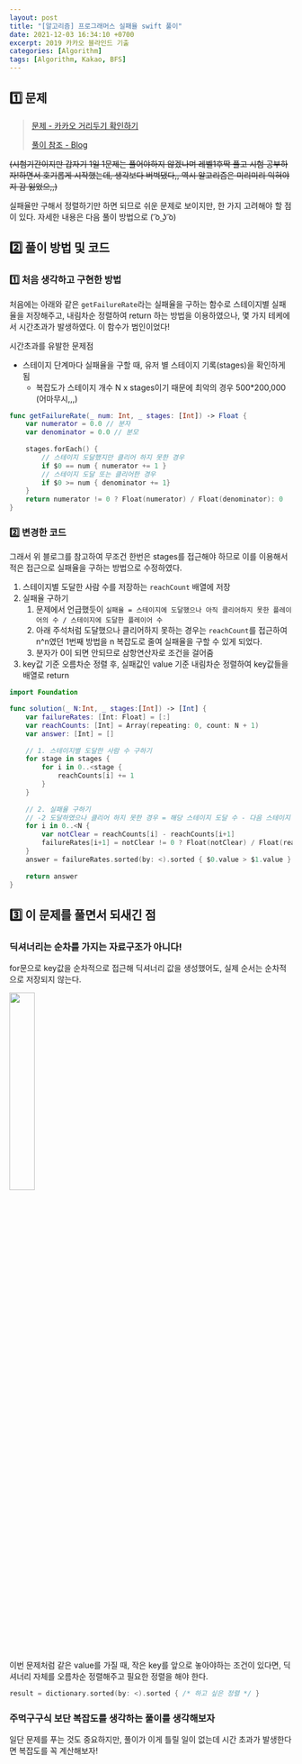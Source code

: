 ```yaml
---
layout: post
title: "[알고리즘] 프로그래머스 실패율 swift 풀이"
date: 2021-12-03 16:34:10 +0700
excerpt: 2019 카카오 블라인드 기출
categories: [Algorithm]
tags: [Algorithm, Kakao, BFS]
---
```


## 1️⃣ 문제

> [문제 - 카카오 거리두기 확인하기](https://programmers.co.kr/learn/courses/30/lessons/42889?language=swift)
>
> [풀이 참조 - Blog](https://keeplo.tistory.com/160)

~~(시험기간이지만 갑자기 1일 1문제는 풀어야하지 않겠나며 레벨1후딱 풀고 시험 공부하자!하면서 호기롭게 시작했는데, 생각보다 버벅댔다,, 역시 알고리즘은 미리미리 익혀야지 감 잃었으,,)~~

실패율만 구해서 정렬하기만 하면 되므로 쉬운 문제로 보이지만, 한 가지 고려해야 할 점이 있다. 자세한 내용은 다음 풀이 방법으로 ( ͡o ͜ʖ ͡o)

## 2️⃣ 풀이 방법 및 코드

### 1️⃣ 처음 생각하고 구현한 방법

처음에는 아래와 같은 `getFailureRate`라는 실패율을 구하는 함수로 스테이지별 실패율을 저장해주고, 내림차순 정렬하여 return 하는 방법을 이용하였으나, 몇 가지 테케에서 시간초과가 발생하였다. 이 함수가 범인이었다!

시간초과를 유발한 문제점 

- 스테이지 단계마다 실패율을 구할 때, 유저 별 스테이지 기록(stages)을 확인하게 됨
  - 복잡도가 스테이지 개수 N x stages이기 때문에 최악의 경우 500*200,000 (어마무시,,,)

``` swift
func getFailureRate(_ num: Int, _ stages: [Int]) -> Float {
    var numerator = 0.0 // 분자
    var denominator = 0.0 // 분모
    
    stages.forEach() {
        // 스테이지 도달했지만 클리어 하지 못한 경우
        if $0 == num { numerator += 1 }
        // 스테이지 도달 또는 클리어한 경우
        if $0 >= num { denominator += 1}
    }
    return numerator != 0 ? Float(numerator) / Float(denominator): 0
}
```

### 2️⃣ 변경한 코드

그래서 위 블로그를 참고하여 무조건 한번은 stages를 접근해야 하므로 이를 이용해서 적은 접근으로 실패율을 구하는 방법으로 수정하였다.

1. 스테이지별 도달한 사람 수를 저장하는 `reachCount` 배열에 저장
2. 실패율 구하기 
   1. 문제에서 언급했듯이 `실패율 = 스테이지에 도달했으나 아직 클리어하지 못한 플레이어의 수 / 스테이지에 도달한 플레이어 수`
   2. 아래 주석처럼 도달했으나 클리어하지 못하는 경우는 `reachCount`를 접근하여 n^n였던 1번째 방법을 n 복잡도로 줄여 실패율을 구할 수 있게 되었다.
   3. 분자가 0이 되면 안되므로 삼항연산자로 조건을 걸어줌
3. key값 기준 오름차순 정렬 후, 실패값인 value 기준 내림차순 정렬하여 key값들을 배열로 return

``` swift
import Foundation

func solution(_ N:Int, _ stages:[Int]) -> [Int] {
    var failureRates: [Int: Float] = [:]
    var reachCounts: [Int] = Array(repeating: 0, count: N + 1)
    var answer: [Int] = []
    
    // 1. 스테이지별 도달한 사람 수 구하기
    for stage in stages {
        for i in 0..<stage {
            reachCounts[i] += 1
        }
    }
    
    // 2. 실패율 구하기
    // -2 도달하였으나 클리어 하지 못한 경우 = 해당 스테이지 도달 수 - 다음 스테이지 도달 수
    for i in 0..<N {
        var notClear = reachCounts[i] - reachCounts[i+1]
        failureRates[i+1] = notClear != 0 ? Float(notClear) / Float(reachCounts[i]): 0
    }
    answer = failureRates.sorted(by: <).sorted { $0.value > $1.value }.map { $0.key }
    
    return answer
}
```



## 3️⃣ 이 문제를 풀면서 되새긴 점

### 딕셔너리는 순차를 가지는 자료구조가 아니다!

for문으로 key값을 순차적으로 접근해 딕셔너리 값을 생성했어도, 실제 순서는 순차적으로 저장되지 않는다.

<image src="https://user-images.githubusercontent.com/47033052/144550992-5986b706-6b63-4930-bc0b-67379a58094e.png" width="30%" />

이번 문제처럼 같은 value를 가질 때, 작은 key를 앞으로 놓아야하는 조건이 있다면, 딕셔너리 자체를 오름차순 정렬해주고 필요한 정렬을 해야 한다.

``` swift
result = dictionary.sorted(by: <).sorted { /* 하고 싶은 정렬 */ }
```

### 주먹구구식 보단 복잡도를 생각하는 풀이를 생각해보자

일단 문제를 푸는 것도 중요하지만, 풀이가 이게 틀릴 일이 없는데 시간 초과가 발생한다면 복잡도를 꼭 계산해보자!
